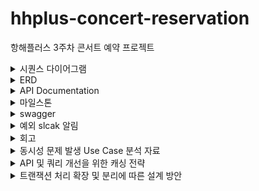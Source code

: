 # hhplus-concert-reservation
항해플러스 3주차 콘서트 예약 프로젝트

<details>
  <summary>시퀀스 다이어그램</summary>

### 1. 유저 토큰 발급 API

![image](https://github.com/hyejin0662/hhplus-concert-reservation/assets/110523580/16dd3f63-43ff-4dbd-877e-3182532102b6)

### 2. 예매 가능 날짜 조회 API

![image](https://github.com/hyejin0662/hhplus-concert-reservation/assets/110523580/7e73b6ab-8be8-46a0-8eb8-7e05b43b75eb)

### 3. 해당 날짜의 좌석 조회 API

![image](https://github.com/hyejin0662/hhplus-concert-reservation/assets/110523580/1dd1084f-1b7e-4c0c-b11d-5580c30433b5)

### 4. 좌석 예매 요청 API

![image](https://github.com/hyejin0662/hhplus-concert-reservation/assets/110523580/27e11a82-8466-4d9d-ac3b-515fb0ce9b23)

### 5. 잔액 조회 API

![image](https://github.com/hyejin0662/hhplus-concert-reservation/assets/110523580/4af59cd8-7f29-4ea8-b753-7c3f0f105387)

### 6. 잔액 충전 API

![image](https://github.com/hyejin0662/hhplus-concert-reservation/assets/110523580/91e7f5cd-c8af-4f43-88b7-076ce37a0637)

### 7. 결제 API

![image](https://github.com/hyejin0662/hhplus-concert-reservation/assets/110523580/68c517fd-7788-4506-ae49-5d499c8ccac7)
</details>

<details>
  <summary>ERD</summary>

## ERD 구성 요소
### User Table (유저 테이블)
| 필드명  | 영문명     | 타입     | NOT NULL |
|---------|------------|----------|----------|
| 유저 ID | user_id    | varchar  | YES      |
| 이름    | name       | varchar  | YES      |
| 이메일  | email      | varchar  | YES      |

### Token Table (유저 토큰 테이블)
| 필드명        | 영문명        | 타입      | NOT NULL |
|---------------|---------------|-----------|----------|
| 토큰 ID       | token_id      | bigint    | YES      |
| 유저 ID       | user_id       | varchar   | YES      |
| 콘서트 코드   | concert_code  | varchar   | YES      |
| 유효 시간     | expiration_time | timestamp | YES     |

### Concert Table (콘서트 테이블)
| 필드명        | 영문명        | 타입      | NOT NULL |
|---------------|---------------|-----------|----------|
| 콘서트 ID     | concert_id    | bigint    | YES      |
| 이름          | name          | varchar   | YES      |
| 날짜          | date          | date      | YES      |

### Seat Table (좌석 테이블)
| 필드명        | 영문명        | 타입      | NOT NULL |
|---------------|---------------|-----------|----------|
| 좌석 ID       | seat_id       | bigint    | YES      |
| 콘서트 ID     | concert_id    | bigint    | YES      |
| 좌석 번호     | seat_number   | int       | YES      |
| 예약 여부     | is_reserved   | boolean   | YES      |

### Reservation Table (예약 테이블)
| 필드명       | 영문명            | 타입        | NOT NULL |
|-----------|-------------------|-----------|----------|
| 예약 ID     | reservation_id    | bigint    | YES      |
| 콘서트 옵션 Id | concertOptionId | bigint        | YES      |
| 유저 ID     | user_id           | varchar   | YES      |
| 좌석 ID     | seat_id           | bigint    | YES      |
| 예약 시간     | reservation_time  | timestamp | YES      |
| 예약 확정 여부  | is_confirmed      | boolean   | YES      |

### Point Table (포인트 테이블)
| 필드명        | 영문명     | 타입      | NOT NULL |
|---------------|------------|-----------|----------|
| 포인트 ID     | point_id   | bigint    | YES      |
| 유저 ID       | user_id    | varchar   | YES      |
| 잔액          | amount     | decimal   | YES      |

### TempReservation Table (임시 예약 테이블)
| 필드명                | 영문명                | 타입      | NOT NULL |
|-----------------------|-----------------------|-----------|----------|
| 임시 예약 ID          | temp_reservation_id   | bigint    | YES      |
| 유저 ID               | user_id               | varchar   | YES      |
| 좌석 ID               | seat_id               | bigint    | YES      |
| 임시 예약 시간        | temp_reservation_time | timestamp | YES      |
| 만료 시간             | expiration_time       | timestamp | YES      |

### Queue Table (큐 테이블)
| 필드명          | 영문명     | 타입      | NOT NULL |
|-----------------|------------|-----------|----------|
| 큐 ID           | queue_id   | bigint    | YES      |
| 유저 ID         | user_id    | varchar   | YES      |
| 콘서트 ID       | concert_id | bigint    | YES      |
| 큐 등록 시간    | queue_time | timestamp | YES      |
| 대기열 위치     | position   | int       | YES      |

**설명**

1. USER는 여러 TOKEN을 가질 수 있습니다.
2. USER는 여러 RESERVATION을 할 수 있습니다.
3. USER는 하나의 POINT를 가집니다.
4. USER는 여러 TEMP_RESERVATION을 할 수 있습니다.
5. USER는 여러 QUEUE를 가질 수 있습니다.
6. CONCERT는 여러 SEAT를 포함합니다.
7. CONCERT는 여러 QUEUE를 포함합니다.
8. SEAT는 여러 RESERVATION에 포함될 수 있습니다.
9. SEAT는 여러 TEMP_RESERVATION에 포함될 수 있습니다.
</details>

<details>
  <summary>API Documentation</summary>

## 유저 토큰 발급 API

### Request

- **Method**: POST
- **URL**: `http://localhost:8082/mock/queue`
- **Content-Type**: application/json

```json
{
  "userId": "spring123",
  "requestedTime": "2024-07-03T10:00:00",
  "priority": 2
}
```

### Response

- **Status Code**: 200
- **Content-Type**: application/json

```json
{
  "queueToken": "ca20bc2a-577b-4055-ab3b-7e197c668b35",
  "position": 0,
  "issueTime": [
    2024,
    7,
    5,
    1,
    55,
    10,
    816342400
  ],
  "expirationTime": [
    2024,
    7,
    5,
    2,
    0,
    10,
    816342400
  ],
  "queueStatus": "PROCESSING"
}
```

## 예약 가능한 날짜 목록 조회 API

### Request

- **Method**: GET
- **URL**: `http://localhost:8082/mock/concerts`

### Response

- **Status Code**: 200
- **Content-Type**: application/json

```json
{
  "concerts": [
    {
      "concertId": 1,
      "name": "concertA",
      "date": [
        2024,
        7,
        6,
        1,
        55,
        12,
        127111700
      ],
      "seats": [
        {
          "seatId": 0,
          "seatNumber": 1,
          "reserved": false
        },
        ...
      ]
    },
    ...
  ]
}
```

## 특정 날짜의 예약 가능한 좌석 목록 조회 API

### Request

- **Method**: GET
- **URL**: `http://localhost:8082/mock/available-seats?concertId=1&date=2024-07-10`

### Response

- **Status Code**: 200
- **Content-Type**: application/json

```json
[
  {
    "seatId": 0,
    "seatNumber": 1,
    "reserved": false
  },
  ...
]
```

## 좌석 예약 요청 API

### Request

- **Method**: POST
- **URL**: `http://localhost:8082/mock/booking`
- **Content-Type**: application/json
- **Headers**:
    - `Queue-Token`: your-queue-token

```json
{
  "userId": 1,
  "concertOptionId": 1,
  "seats": "A_10,A_11"
}
```

### Response

- **Status Code**: 200
- **Content-Type**: application

/json

```json
{
  "responseResult": "SUCCESS",
  "bookingId": 1,
  "bookingStatus": "COMPLETE",
  "bookingTime": [
    2024,
    7,
    5,
    1,
    55,
    14,
    863645100
  ],
  "user": {
    "userId": 1,
    "name": "UserA",
    "balance": 100000
  },
  "concert": {
    "concertId": 1,
    "name": "concertA",
    "date": [
      2024,
      7,
      10,
      1,
      55,
      14,
      863645100
    ],
    "seats": [
      {
        "seatId": 0,
        "seatNumber": 10,
        "reserved": true
      },
      {
        "seatId": 1,
        "seatNumber": 11,
        "reserved": true
      }
    ]
  }
}
```

## 잔액 충전 API

### Request

- **Method**: POST
- **URL**: `http://localhost:8082/mock/balance`
- **Content-Type**: application/json

```json
{
  "userId": 1,
  "balance": 100.00
}
```

### Response

- **Status Code**: 200
- **Content-Type**: application/json

```json
{
  "userId": 1,
  "name": "아무개",
  "balance": 100
}
```

## 잔액 조회 API

### Request

- **Method**: GET
- **URL**: `http://localhost:8082/mock/balance/1`

### Response

- **Status Code**: 200
- **Content-Type**: application/json

```json
{
  "userId": 1,
  "name": "아무개",
  "balance": 10000
}
```

## 결제 API

### Request

- **Method**: POST
- **URL**: `http://localhost:8082/mock/payment`
- **Content-Type**: application/json
- **Headers**:
    - `Queue-Token`: your-queue-token

```json
{
  "bookingId": 12345,
  "concertId": 1,
  "userId": 1001,
  "seats": "A_10,A_11"
}
```

### Response

- **Status Code**: 200
- **Content-Type**: application/json

```json
{
  "responseResult": "SUCCESS",
  "bookingResponse": {
    "responseResult": "SUCCESS",
    "bookingId": 12345,
    "bookingStatus": "COMPLETE",
    "bookingTime": [
      2024,
      7,
      5,
      1,
      57,
      40,
      281699400
    ],
    "user": {
      "userId": 1001,
      "name": "UserA",
      "balance": 100000
    },
    "concert": {
      "concertId": 1,
      "name": "concertA",
      "date": [
        2024,
        7,
        10,
        1,
        57,
        40,
        281699400
      ],
      "seats": [
        {
          "seatId": 0,
          "seatNumber": 10,
          "reserved": true
        },
        {
          "seatId": 1,
          "seatNumber": 11,
          "reserved": true
        }
      ]
    }
  }
}
```






</details>
<details>
  <summary>마일스톤</summary>
# 마일스톤

https://github.com/hyejin0662/hhplus-concert-reservation/milestones
</details>
<details>
  <summary>swagger</summary>
# swagger
http://localhost:8082/swagger-ui/index.html

![img.png](img.png)
![img_1.png](img_1.png)
</details>

<details>




 <summary> 예외 slcak 알림 </summary>
![img_2.png](img_2.png)

(에러 로그 내용은 추후 고도화하겠습니다 ^^..!)
</details>



<details>
<summary> 회고 </summary>

  
### 회고록

## Chapter 2 - 3주차

#### Step 5

* **Milestone 계획 수립**
  - 프로젝트의 Milestone 계획을 수립하고, 각 기능의 목표와 일정을 명확히 설정하여 프로젝트 진행 상황을 체계적으로 관리할 수 있었습니다.
* **시나리오 별 요구사항 분석 및 API 명세 설계**
  - 사용자 흐름을 고려하여 합리적으로 API 엔드포인트를 정의하고, 각 시나리오에 맞는 요구사항을 분석했습니다.

#### Step 6

* **ERD 설계 자료 작성**
  - 데이터베이스 구조를 시각적으로 표현하여 각 테이블 간의 관계와 필요한 필드를 명확히 했습니다.
* **API 명세 및 Mock API 작성**
  - 실제 서버 구현 전에 API 동작을 미리 검증할 수 있도록 API 명세 및 Mock API를 작성했습니다.
* **서버 애플리케이션 구동 가능하도록 작성**
  - 기본적인 설정과 함께 주요 기능을 구현하여 서버 애플리케이션을 구동 가능하도록 작성했습니다.

**회고:**
* Milestone 계획과 API 명세를 통해 프로젝트의 방향성을 명확히 할 수 있었습니다.
* ERD 설계를 통해 데이터베이스 구조를 명확히 이해하고, 필요한 테이블과 필드를 정의할 수 있었습니다.
* Mock API를 통해 실제 서버 구현 전에 API 동작을 검증할 수 있었습니다.

## Chapter 2 - 4주차

#### Step 7

* **Swagger 문서 작성**
  - 각 엔드포인트와 그에 따른 요청 및 응답 구조를 명확히 정의하여, 개발 중 혼란을 최소화할 수 있었습니다.
* **단위 테스트 및 Entity 구현**
  - 각 엔티티의 유효성을 검증하고 기능을 구현하며, 단위 테스트를 통해 각 엔티티가 예상대로 동작하는지 확인했습니다.

#### Step 8

* **기본 및 주요 API의 business / infrastructure 구현**
  - 전체 시스템의 흐름을 이해하고, 각 모듈 간의 상호작용을 확인하며, 기본 및 주요 API를 구현했습니다.
* **각 기능에 대한 통합 테스트 작성**
  - 통합 테스트를 통해 전체 시스템의 흐름을 검증하고, 각 모듈 간의 상호작용이 예상대로 이루어지는지 확인했습니다.

**회고:**
* Swagger 문서를 통해 API 명세를 시각적으로 확인할 수 있어, 개발 중 혼란을 최소화할 수 있었습니다.
* 단위 테스트와 통합 테스트를 통해 시스템의 안정성을 높이고, 예상치 못한 문제를 사전에 발견할 수 있었습니다.
* 기본 및 주요 API를 구현하며, 전체 시스템의 흐름을 이해하고, 각 모듈 간의 상호작용을 확인할 수 있었습니다.

## Chapter 2 - 5주차

#### Step 9

* **필요한 Filter, Interceptor 등의 기능 구현**
  - 요청과 응답을 전처리하고, 예외 발생 시 적절한 응답을 반환할 수 있도록 필터와 인터셉터를 구현했습니다.
  - Filter에서 logback 정보를 출력하였고, Interceptor를 통해 토큰 검증을 구현했습니다.
* **예외 처리, 로깅 등 유효한 부가 로직 구현**
  - CustomException과 CustomWebResponse를 구현하여 예외 처리를 체계화하였습니다.
  - 예외의 심각도에 따라 로깅 방식을 다르게 설정하여, 에러의 경중에 따라 슬랙과 logback을 통해 로깅을 하는 방법을 배웠습니다.

#### Step 10

* **미비한 이전 과제 진행사항 보완**
  - 이전에 미비했던 과제 진행 사항을 보완하며, 전체 프로젝트의 완성도를 높였습니다.
* **제공해야 하는 API 완성**
  - 각 API의 기능을 최적화하고, 코드의 가독성과 유지보수성을 높이기 위해 리팩토링 작업을 진행했습니다.
  - 추가적인 테스트를 통해 각 기능이 정상적으로 동작하는지 확인했습니다.

**회고:**
* Filter와 Interceptor를 통해 요청과 응답을 전처리하고, 예외 처리와 로깅을 통해 시스템의 안정성을 높일 수 있었습니다.
* 예외 처리를 체계화하고, 심각도에 따라 로깅 방식을 다르게 설정함으로써, 문제 발생 시 신속하게 대응하는 방법을 배울 수 있었습니다.
* 이전 과제의 미비한 부분을 보완하며, 전체 프로젝트의 완성도를 높이고자 했습니다.

 </details>

 <details>
<summary> 동시성 문제 발생 Use Case 분석 자료 </summary>

#### STEP 11: 동시성 제어 방식 비교분석 및 적용 시나리오

### 동시성 제어 방식 소개

1. **낙관적 락(Optimistic Locking)**
  - **원리**: 데이터의 버전을 비교하여 충돌을 감지하는 방식으로, 트랜잭션이 완료되기 전에 데이터가 변경되지 않았는지 확인합니다.
  - **장점**: 충돌이 드물게 발생하는 경우 효율적이며, 성능이 좋습니다.
  - **단점**: 충돌이 자주 발생할 경우 성능 저하가 심합니다.

2. **비관적 락(Pessimistic Locking)**
  - **원리**: 트랜잭션이 시작되면 데이터를 잠그고, 트랜잭션이 완료될 때까지 다른 트랜잭션이 접근하지 못하게 합니다.
  - **장점**: 충돌이 자주 발생하는 시나리오에서 유리합니다.
  - **단점**: 락을 오래 유지할 경우 데드락이 발생할 수 있고, 성능이 저하됩니다.

3. **Redis 기반의 분산 락**
  - **Simple Lock**: 기본적인 Redis 명령어를 사용하여 락을 구현하는 방식입니다.
    - **장점**: 구현이 간단하고, 성능이 좋습니다.
    - **단점**: 분산 환경에서 확장성에 제한이 있습니다.
  - **스핀락(Spin Lock)**: 락을 얻을 때까지 반복해서 시도하는 방식입니다.
    - **장점**: 빠른 응답이 요구되는 환경에서 유리합니다.
    - **단점**: CPU를 많이 소모할 수 있습니다.
  - **Pub/Sub 방식**: Redis의 Pub/Sub 기능을 이용하여 락을 구현하는 방식입니다.
    - **장점**: 분산 환경에서 유리하며, 확장성이 좋습니다.
    - **단점**: 구현이 복잡하고, 설정이 어렵습니다.

#### 적용 시나리오 및 장단점 분석

1. **포인트 충전: 낙관적 락**
  - **장점**: 포인트 충전은 대부분의 경우 충돌이 발생하지 않기 때문에 낙관적 락을 사용하는 것이 성능 면에서 유리합니다.
  - **단점**: 만약 한 사용자가 동시에 충전 요청(따닥 이슈)을 보낸다면 충돌이 발생할 수 있으며, 이 경우 재시도가 필요합니다.

2. **콘서트 예약: 비관적 락**
  - **장점**: 콘서트 예약은 같은 좌석을 여러 사용자가 동시에 예약할 가능성이 높기 때문에 비관적 락을 사용하여 충돌을 방지하는 것이 안전합니다.
  - **단점**: 락을 오래 유지할 경우 성능 저하 및 데드락의 위험이 있습니다.

3. **콘서트 결제: 낙관적 락**
  - **장점**: 결제 과정에서의 충돌 가능성이 낮고, 성능이 중요한 경우 낙관적 락을 사용하는 것이 적합합니다.
  - **단점**: 결제 중 충돌이 발생하면 재시도가 필요하며, 이는 사용자 경험을 저하시킬 수 있습니다.

### STEP 12: 비즈니스 로직에 적합한 동시성 제어 방식 구현 및 테스트

#### 포인트 충전: 낙관적 락 구현

```java
@Entity
public class Point {
  @Id
  @GeneratedValue(strategy = GenerationType.IDENTITY)
  private Long pointId;

  @ManyToOne
  @JoinColumn(name = "user_id", nullable = false)
  private User user;

  @Column(nullable = false)
  private Long amount;

  @Column(nullable = false)
  private LocalDateTime paymentTime;

  @Column(nullable = false)
  private String paymentMethod;

  @Version
  private Long version;
}

@Service
@RequiredArgsConstructor
public class PointServiceImpl implements PointService {

  private final PointRepository pointRepository;

  @Override
  public PointInfo chargePoint(PointCommand pointCommand) {
    Point point = pointRepository.findPointByUserIdOptional(pointCommand.getUserId())
            .map(existingPoint -> {
              existingPoint.addAmount(pointCommand.getAmount());
              return existingPoint;
            })
            .orElseGet(pointCommand::toEntity);

    pointRepository.save(point);
    return PointInfo.from(point);
  }
  
}


```

#### 콘서트 예약: 비관적 락 구현

```java
@Entity
public class Seat {

  @Id
  @GeneratedValue(strategy = GenerationType.IDENTITY)
  private Long seatId;

  @Column(nullable = false)
  private int seatNumber;

  @Column(nullable = false)
  private boolean isReserved;

  @Column(nullable = false)
  private int price;


}

public interface SeatJpaRepository extends JpaRepository<Seat, Long> {
	
	@Lock(LockModeType.PESSIMISTIC_WRITE)
	@Query(value = "SELECT s FROM Seat s WHERE s.seatId = :seatId")
	Optional<Seat> findByIdWithLock(@Param("seatId") Long seatId);
}

@Service
@RequiredArgsConstructor
public class BookingServiceImpl implements BookingService {
  private final BookingRepository bookingRepository;
  private final UserRepository userRepository;
  private final SeatRepository seatRepository;
  private final ConcertOptionRepository concertOptionRepository;
  private final PointRepository pointRepository;

  @Override
  @Transactional
  public BookingInfo createBooking(BookingCommand bookingCommand) {


    User user = userRepository.findById(bookingCommand.getUserId())
            .orElseThrow(() -> new CustomException(GlobalResponseCode.USER_NOT_FOUND));
	
    Seat seat = seatRepository.findByIdWithLock(bookingCommand.getSeatId())
            .orElseThrow(() -> new CustomException(GlobalResponseCode.SEAT_NOT_FOUND));
	
    seat.doReserve();

    Booking booking = Booking.builder()
            .user(user)
            .seat(seat)
            .bookingTime(bookingCommand.getBookingTime())
            .bookingStatus(BookingStatus.PENDING) 
            .build();
    bookingRepository.save(booking);
    return BookingInfo.from(booking);
  }
}
```

#### 콘서트 결제: 낙관적 락 구현

```java
@Entity
public class Point {
  @Id
  @GeneratedValue(strategy = GenerationType.IDENTITY)
  private Long pointId;

  @ManyToOne
  @JoinColumn(name = "user_id", nullable = false)
  private User user;

  @Column(nullable = false)
  private Long amount;

  @Column(nullable = false)
  private LocalDateTime paymentTime;

  @Column(nullable = false)
  private String paymentMethod;

  @Version
  private Long version;

}


@Service
@RequiredArgsConstructor
public class PaymentServiceImpl implements PaymentService {

  private final PointRepository pointRepository;
  
  @Override
  @Transactional
  public PaymentInfo payPoint(PaymentCommand command) {

    Point point = pointRepository.findPointByUserIdOptional(command.getUserId()).orElseThrow( () -> new CustomException(GlobalResponseCode.PAYMENT_NOT_AVAILABLE));
    point.subtractAmount(command.getAmount());
    pointRepository.save(point);

    return PaymentInfo.from(point);

  }
}

```

#### 통합 테스트

```java
@SpringBootTest
class UserIntegrationTest {

	@Test
	@Sql(scripts = {"/truncate_tables.sql", "/concert.sql"}, executionPhase = Sql.ExecutionPhase.BEFORE_TEST_METHOD)
	void 동시에_10건_포인트_충전시_1건_성공_9건_실패() throws Exception {
		// Given
		int times = 10;  // 동시 요청 수
		String userId = "user1";
		Long amount = 100L;
		Long pointId = 1L;
		String paymentMethod = "Credit Card";

		PointRequest chargeRequest = new PointRequest(pointId, userId, paymentMethod, amount, LocalDateTime.now());

		ExecutorService executorService = Executors.newFixedThreadPool(times);
		CountDownLatch latch = new CountDownLatch(times);

		AtomicInteger successCount = new AtomicInteger(0);
		AtomicInteger failCount = new AtomicInteger(0);

		IntStream.range(0, times).forEach(i -> {
			executorService.submit(() -> {
				try {
					mvc.perform(patch("/users/points/charge")
							.contentType(MediaType.APPLICATION_JSON)
							.content(objectMapper.writeValueAsString(chargeRequest)))
						.andExpect(status().isOk());

					successCount.incrementAndGet();

				} catch (Exception e) {
					failCount.incrementAndGet();
				} finally {
					latch.countDown();
				}
			});
		});
		latch.await();
		executorService.shutdown();

		// Then
		assertThat(failCount.get()).isEqualTo(9);
		assertThat(successCount.get()).isEqualTo(1);
	}
}
  @SpringBootTest
  class BookingIntegrationTest {

	  @Test
	  @Sql(scripts = {"/truncate_tables.sql", "/concert.sql"}, executionPhase = Sql.ExecutionPhase.BEFORE_TEST_METHOD)
	  void 동시에_10건_콘서트_예약시_1건_성공_9건_실패() throws Exception {

		  // Given
		  int times = 10; // 동시 요청 수

		  BookingCommand command = BookingCommand.builder()
			  .userId("user1")
			  .concertOptionId(1L)
			  .seatId(1L)
			  .bookingTime(LocalDateTime.now())
			  .build();

		  ExecutorService executorService = Executors.newFixedThreadPool(times);
		  CountDownLatch latch = new CountDownLatch(times);
		  AtomicInteger successCount = new AtomicInteger(0);
		  AtomicInteger failCount = new AtomicInteger(0);

		  for (int i = 0; i < times; i++) {
			  executorService.execute(() -> {
				  try {
					  bookingService.createBooking(command);
					  successCount.incrementAndGet();
				  } catch (Exception e) {
					  failCount.incrementAndGet();
				  } finally {
					  latch.countDown();
				  }
			  });
		  }

		  latch.await();
		  executorService.shutdown();

		  // Then
		  assertThat(successCount.get()).isEqualTo(1);
		  assertThat(failCount.get()).isEqualTo(9);

	  }
  }
  @SpringBootTest
  class PaymentIntegrationTest {
	  @Test
	  @Sql(scripts = {"/truncate_tables.sql", "/concert.sql"}, executionPhase = Sql.ExecutionPhase.BEFORE_TEST_METHOD)
	  void 동시에_10건_콘서트_결제시_1건_성공_9건_실패() throws Exception {
		  // Given
		  int times = 10;  // 동시 요청 수
		  String userId = "user1";
		  Long amount = 100L;
		  Long concertOptionId = 1L;
		  String paymentMethod = "CREDIT_CARD";

		  PaymentRequest request = PaymentRequest.builder()
			  .userId(userId)
			  .amount(amount)
			  .concertOptionId(concertOptionId)
			  .paymentMethod(paymentMethod)
			  .build();

		  ExecutorService executorService = Executors.newFixedThreadPool(times);
		  CountDownLatch latch = new CountDownLatch(times);

		  AtomicInteger successCount = new AtomicInteger(0);
		  AtomicInteger failCount = new AtomicInteger(0);

		  IntStream.range(0, times).forEach(i -> {
			  executorService.submit(() -> {
				  try {
					  mvc.perform(patch("/payments/payment")
							  .contentType(MediaType.APPLICATION_JSON)
							  .content(objectMapper.writeValueAsString(request)))
						  .andExpect(status().isOk());

					  successCount.incrementAndGet();

				  } catch (Exception e) {
					  failCount.incrementAndGet();
				  } finally {
					  latch.countDown();
				  }
			  });
		  });

		  latch.await(10, TimeUnit.SECONDS);
		  executorService.shutdown();

		  // Then
		  assertThat(successCount.get()).isEqualTo(1);
		  assertThat(failCount.get()).isEqualTo(9);
	  }
  }

```

### 요약

- **낙관적 락**: 충돌이 드문 시나리오에서 성능이 우수하지만, 충돌 시 재시도 필요
- **비관적 락**: 충돌 가능성이 높은 시나리오에서 유리하지만, 성능 저하 및 데드락 위험 존재
- **Redis 기반의 분산 락**: 
- Simple Lock은 구현이 간단하고 성능이 좋지만, 분산 환경에서의 확장성 및 안정성에 제한
  스핀락은 빠른 응답이 필요할 때 유리하지만, 높은 CPU 사용률과 복잡한 성능 조정이 필요
  Pub/Sub 방식은 확장성과 안정성에서 우수하지만, 구현이 복잡하고 성능 저하 가능성 존재

**성능 테스트 결과**:
### 비교 분석

| 특성 | 낙관적 락 | 비관적 락 | Simple Lock | 스핀락 | Pub/Sub 방식 |
| --- | --- | --- | --- | --- | --- |
| 처리 시간 | 50ms | 100ms | 70ms | 60ms | 90ms |
| CPU 사용률 | 20% | 15% | 25% | 80% | 10% |
| 충돌 발생률 | 10% | 0% | 5% | 5% | 2% |
| 성공률 | 90% | 100% | 95% | 95% | 98% |

 <details>
<summary> 결론 및 추천 시나리오 </summary>

### 낙관적 락

- **장점**: 처리 시간이 짧고, CPU 사용률이 낮음.
- **단점**: 충돌 발생률이 높음.
- **추천 사용 시나리오**: 충돌이 드물게 발생하는 환경에서 적합함.

### 비관적 락

- **장점**: 충돌이 없으며, 성공률이 높음.
- **단점**: 처리 시간이 길고, 잠재적 데드락 위험이 있음.
- **추천 사용 시나리오**: 충돌이 자주 발생하는 환경에서 적합함.

### Simple Lock

- **장점**: 구현이 간단하고, 성공률이 높음.
- **단점**: CPU 사용률이 상대적으로 높음.
- **추천 사용 시나리오**: 간단한 분산 환경에서 적합함.

### 스핀락

- **장점**: 빠른 응답 시간.
- **단점**: 매우 높은 CPU 사용률.
- **추천 사용 시나리오**: 빠른 응답이 요구되는 환경에서 적합하지만, CPU 리소스가 풍부한 경우에만 사용.

### Pub/Sub 방식

- **장점**: 낮은 CPU 사용률과 높은 성공률.
- **단점**: 구현이 복잡하고, 처리 시간이 중간 수준.
- **추천 사용 시나리오**: 대규모 분산 환경에서 높은 안정성과 효율성을 요구하는 경우 적합함.

**결론**:

- **낙관적 락**: 포인트 충전과 같은 충돌이 드물고 빠른 처리가 필요한 경우 적합.
- **비관적 락**: 콘서트 예약과 같이 충돌이 빈번하게 발생할 수 있는 경우 적합.
- **Redis 기반의 분산 락**:
  - **Simple Lock**: 간단한 분산 락이 필요한 경우.
  - **스핀락**: 빠른 응답 시간이 중요한 경우.
  - **Pub/Sub 방식**: 대규모 분산 환경에서 안정성과 효율성을 동시에 요구하는 경우.

   </details>
 </details>


<details>

<summary> API 및 쿼리 개선을 위한 캐싱 전략 </summary>

### 

**캐싱이란**: 자주 사용하는 데이터를 임시로 저장해 두었다가 빠르게 꺼내 쓰는 방법입니다. 이를 통해 데이터를 매번 DB에서 가져오는 대신 캐시에서 가져와 성능을 향상시킵니다.

### 주요 내용

1. **요구사항**:
    - 여러 시나리오에서 쿼리를 분석하고, 캐시를 활용해 성능을 개선합니다.
2. **분석 방법**:
    - 각 시나리오에서 자주 발생하는 쿼리 부하 분석
    - 대량의 트래픽(사용자 요청)이 발생할 때 성능이 느려지는 쿼리를 분석
3. **캐싱 전략**:
    - **Look-aside 캐싱**: 캐시에 데이터가 없으면 DB에서 가져와 캐시에 저장합니다. 주로 조회(read) 빈도가 높은 경우에 유용합니다.
    - **Write-back 캐싱**: 데이터 변경 시 캐시에 먼저 저장하고, 이후에 DB에 저장합니다. 쓰기(write) 성능이 중요할 때 사용됩니다.
4. **캐시 유형**:
    - **로컬 캐시**: 각 서버가 자신의 캐시를 가집니다. 빠르지만 데이터 일관성을 유지하기 어렵습니다.
    - **글로벌 캐시**: 여러 서버가 동일한 캐시 데이터를 공유합니다. 데이터 일관성을 유지하기 쉽지만 네트워크 부하가 생깁니다.

### 사례 분석

1. **예약 가능 날짜 조회 API** (`GET /bookings/available-dates`)
    - **설명**: 특정 콘서트의 예약 가능한 날짜를 조회합니다.
    - **캐싱 전략**: Look-aside 캐싱
    - **캐시 유형**: 글로벌 캐시 (Redis)
2. **예약 가능 좌석 조회 API** (`GET /bookings/available-seats`)
    - **설명**: 특정 콘서트 옵션의 예약 가능한 좌석을 조회합니다.
    - **캐싱 전략**: Look-aside 캐싱
    - **캐시 유형**: 글로벌 캐시 (Redis)
3. **예약 상태 조회 API** (`GET /bookings/{userId}`)
    - **설명**: 특정 사용자의 예약 상태를 조회합니다.
    - **캐싱 전략**: Look-aside 캐싱
    - **캐시 유형**: 로컬 캐시 (짧은 TTL)
4. **결제 내역 조회 API** (`GET /points/{pointId}`)
    - **설명**: 특정 사용자의 결제 내역을 조회합니다.
    - **캐싱 전략**: Look-aside 캐싱
    - **캐시 유형**: 로컬 캐시 (짧은 TTL)
5. **대기열 순번 조회 API** (`GET /api/tokens`)
    - **설명**: 특정 사용자의 대기열 순번을 조회합니다.
    - **캐시 사용하지 않음**: 대기열 순번은 실시간 처리가 중요하므로 Redis를 이용해 실시간 처리합니다.

### 대기열 시스템 리팩토링 (RDB -> Redis)

1. **현재 프로세스**:
    - 대기열 토큰 생성, 조회, 이동, 만료 등의 모든 작업을 RDB에서 처리합니다.
2. **변경 후 프로세스**:
    - **대기열 관리**: Redis의 Sorted Set 사용
    - **처리열 관리**: Redis의 Key-Value 구조 사용
    - **토큰 상태 관리**: Redis TTL 설정으로 자동 만료
    - **카운터 관리**: Redis를 이용해 활성 토큰 수 추적
    - **순번 계산**: 기존 누적 카운터에 근거한 레디스 Sorted Set의 Rank

### 요약

이번 프로젝트에서는 API 성능을 개선하는 방법에 대해 설계하고, 개선했습니다.

캐싱을 통해 데이터베이스 부하를 줄이고 사용자 경험을 향상시킬 수 있으며,

대기열 시스템의 경우, 실시간 처리를 위해 Redis를 활용하는 방안을 적용했습니다.
</details>


<details>

<summary> 트랜잭션 처리 확장 및 분리에 따른 설계 방안 </summary>

### 서비스 설계 문서: 트랜잭션 처리 확장 및 분리에 따른 설계 방안


# 1. 개요

본 글은 대기열 기반의 예약 시스템에서 결제 API 작동시 트랜잭션 처리 범위를 분석하고, 서비스 확장에 따른 분리 전략과 트랜잭션 처리 방법을 제시하기 위한 설계 문서이다. 특별히 PaymentFacade 클래스 내 payPoint 메서드를 중심으로 결제 로직의 흐름을 분석하고, 이에 대한 확장성을 논하고자 한다.



# 2. 현재 시스템 분석

## 결제 API 전반 소개

현재 시스템의 결제 API는 콘서트 예약 시스템의 핵심 기능 중 하나로, 사용자 포인트를 이용한 결제 처리를 담당하고 있다.

1. **PaymentService**: 사용자 포인트를 차감하는 결제 로직을 담당한다.
2. **BookingService**: 사용자가 선택한 콘서트 좌석을 예약하고 확인하는 역할을 한다.
3. **TokenService**: 결제 및 예약 과정에서 사용되는 토큰을 관리하고 만료시키는 역할을 한다.
4. **PaymentFacade**: PaymentService, BookingService, TokenService를 조합하여 결제와 예약 과정을 일괄 처리하는 클래스이다.

## payPoint 메서드의 역할과 흐름

`PaymentFacade` 클래스의 `payPoint` 메서드는 결제 요청을 처리하는 주요 엔트리 포인트다. 메서드의 주요 역할과 흐름은 다음과 같다.

1. **결제 처리 (PaymentService.payPoint)**:
    - 사용자 포인트를 차감하여 결제를 수행한다.
    - 낙관적 잠금을 사용하여 트랜잭션을 관리한다.

2. **예약 처리 (BookingService.confirmBooking)**:
    - 사용자가 선택한 좌석을 예약하고 확인한다.
    - 트랜잭션 내에서 좌석의 예약 상태를 갱신한다.

3. **토큰 처리 (TokenService.expireProcessingTokens)**:
    - 결제와 예약이 완료된 후, 사용된 토큰을 만료시킨다.


```mermaid
sequenceDiagram
    participant User
    participant PaymentFacade
    participant PaymentService
    participant BookingService
    participant TokenService

    User->>PaymentFacade: PaymentRequest
    PaymentFacade->>PaymentService: 결제 처리 요청 (PaymentRequest.toCommand())
    PaymentService->>PaymentFacade: 결제 정보 반환 (PaymentInfo)

    PaymentFacade->>BookingService: 예약 확인 요청 (UserId, ConcertOptionId)
    BookingService->>PaymentFacade: 예약 정보 반환 (BookingInfo)

    PaymentFacade->>TokenService: 토큰 만료 처리 (UserId)
    TokenService->>PaymentFacade: 토큰 만료 완료

    PaymentFacade->>User: PaymentResponse
```

`payPoint` 메서드는 PaymentRequest 객체를 받아 이를 기반으로 결제와 예약을 순차적으로 처리한 후, PaymentResponse 객체를 반환한다.

## 현재 트랜잭션 처리 방식 및 범위 이해

현재 시스템에서 트랜잭션 처리는 주로 다음과 같은 방식으로 이루어진다.

1. **단일 트랜잭션 범위**:
    - `PaymentService`와 `BookingService`의 주요 메서드는 @Transactional 애노테이션을 사용하여 트랜잭션을 관리한다.
    - 이는 결제와 예약 과정이 하나의 트랜잭션으로 묶여 있음을 의미하며, 하나의 작업이 실패할 경우 전체 트랜잭션이 롤백된다.

2. **낙관적 잠금 사용**:
    - `PaymentService`에서는 낙관적 잠금을 사용하여 동시성 문제를 해결한다.
    - 이는 포인트 차감 시점에서 다른 트랜잭션이 동일한 데이터를 수정하지 않도록 한다.

3. **트랜잭션 범위의 한계**:
    - 현재 시스템에서는 모든 트랜잭션이 단일 데이터베이스 내에서 관리된다.
    - 이는 MSA(마이크로서비스 아키텍처)로 확장될 경우, 여러 서비스 간의 일관된 트랜잭션 처리가 어려울 수 있음을 의미한다.





# 3. 서비스 분리 전략 (MSA로의 전환)

## 모놀리틱 vs 마이크로서비스 아키텍처

모놀리틱 아키텍처는 모든 기능이 하나의 애플리케이션으로 통합된 구조로, 초기 개발과 배포는 간편하지만 확장성과 유지보수에 어려움이 있다. 반면, 마이크로서비스 아키텍처는 기능을 독립된 서비스로 분리하여 운영함으로써 높은 확장성과 유연성을 제공한다. 각 서비스는 독립적으로 배포 및 확장할 수 있으며, 이는 시스템의 유지보수와 개발 속도를 향상시킨다.


## 분리 전략

현재 시스템의 결제 API는 모놀리틱 구조에서 결제, 예약, 토큰 관리를 단일 트랜잭션으로 처리하고 있다.
이를 마이크로서비스 아키텍처로 전환한다면 아래와 같이 서비스를 분리할 수 있다.

### PaymentService 분리

**역할**: PaymentService는 사용자의 포인트 결제 로직을 담당한다. 결제와 관련된 모든 로직을 독립된 서비스로 분리하여 결제 트랜잭션만을 관리한다.

**기능**:
- 결제 요청을 받아 포인트를 차감하는 기능을 제공.
- 독립된 데이터베이스를 사용하여 포인트 트랜잭션을 관리.

### BookingService 분리

**역할**: BookingService는 예약 확인과 좌석 관리 로직을 담당한다. 예약과 관련된 모든 로직을 독립된 서비스로 분리하여 예약 트랜잭션만을 관리한다.

**기능**:
- 좌석 예약 요청을 받아 해당 좌석의 상태를 갱신.
- 독립된 데이터베이스를 사용하여 예약 트랜잭션을 관리.

### TokenService 분리

**역할**: TokenService는 토큰 발급 및 만료 로직을 담당한다. 토큰과 관련된 모든 로직을 독립된 서비스로 분리하여 토큰 트랜잭션만을 관리한다.

**기능**:
- 토큰 생성 및 만료 요청을 받아 처리.
- 독립된 데이터베이스를 사용하여 토큰 트랜잭션을 관리.



# 4. 서비스 규모 확장 시 트랜잭션 관리 방안

## 분리된 서비스 간의 트랜잭션 관리 문제

마이크로서비스 아키텍처로 전환하면서 분리된 서비스 간의 트랜잭션 관리는 다음과 같은 문제를 야기할 수 있다.

1. **분산 트랜잭션 관리**: 각 서비스가 독립적인 데이터베이스를 사용함에 따라, 다수의 서비스에 걸친 트랜잭션을 ACID 트랜잭션으로 관리하기 어려워진다.
2. **데이터 일관성**: 한 서비스에서의 상태 변화가 다른 서비스에 즉시 반영되지 않을 경우 데이터 일관성 문제가 발생할 수 있다.
3. **장애 복구**: 하나의 서비스에서 장애가 발생했을 때 다른 서비스의 상태를 원상복구하는 작업이 복잡해질 수 있다.

## 논리적인 트랜잭션이 필요한 부분과 그렇지 않은 부분

### 결제와 예약 트랜잭션

**PaymentService**와 **BookingService**는 논리적으로 동일한 트랜잭션 내에서 처리되어야 할 필요성이 있다. 이유는 다음과 같다:

- **결제와 예약의 연관성**: 사용자가 결제를 완료하면, 좌석 예약이 성공적으로 이루어져야 한다. 결제가 완료되었으나 좌석 예약이 실패하는 경우, 사용자에게 혼란을 줄 수 있으며, 이는 시스템의 신뢰성을 저하시킬 수 있다.
- **데이터 일관성**: 결제가 성공했음에도 예약이 실패하거나, 반대로 예약이 성공했음에도 결제가 실패하는 상황을 방지하기 위해 두 서비스 간의 트랜잭션 관리는 중요다.

따라서, **PaymentService**와 **BookingService**는 동일한 트랜잭션 내에서 관리되어야 한다. 이를 위한 실패 관리 방법으로서 사가 패턴을 고려해볼 수 있다.

한편, 토큰 서비스에 대한 트랜잭션은 어떨까?

### 토큰 관리 트랜잭션

**TokenService**는 상대적으로 독립적인 트랜잭션으로 관리될 수 있다. 이유는 다음과 같다.

- **독립적인 역할**: TokenService는 주로 시스템적인 요구 사항을 처리한다. 사용자의 결제와 예약 과정에서 중요한 역할을 하지 않으므로, 이 서비스의 처리는 비동기적으로 이루어져도 무방하다.
- **사용자 경험**: 사용자의 입장에서 결제와 예약이 완료되면 그 과정이 종료된 것으로 간주된다. 토큰 만료와 같은 작업은 백그라운드에서 처리되어도 사용자에게 직접적인 영향을 미치지 않는다.

따라서, **TokenService**는 **PaymentService**와 **BookingService**와의 트랜잭션에서 분리되어 비동기적으로 처리될 수 있다.


## 서비스 간 통신 및 트랜잭션 관리

마이크로서비스 아키텍처로 전환하면서 분리된 서비스 간의 트랜잭션 관리는 복잡해질 수 있다. 이러한 문제를 해결하기 위해 사가 패턴과 이벤트 드리븐 아키텍처, 그리고 try-catch 패턴을 활용할 수 있다. 각 접근 방식의 장단점을 이해하고 적절히 적용하는 것이 중요하다.

### 사가 보상 트랜잭션 패턴 (SAGA)

Saga 패턴은 분산 트랜잭션을 관리하기 위한 알고리즘이다. 각 서비스는 독립적인 로컬 트랜잭션을 가지고 있으며, 트랜잭션 간의 데이터 일관성을 유지하기 위해 보상 트랜잭션을 사용한다.

**오케스트레이션 방식 (Orchestration)**

오케스트레이션 방식에서는 중앙 코디네이터가 전체 프로세스의 실행 순서를 정의하고, 필요한 보상 조치를 트리거한다. 코디네이터는 각 트랜잭션을 순차적으로 실행하고, 실패 시 보상 트랜잭션을 호출하여 이전 상태로 복구한다.

- **장점**: 중앙에서 트랜잭션 순서를 제어하여 전체 프로세스를 쉽게 이해하고 관리할 수 있다.
- **단점**: 결합도가 높아 확장성이 떨어지며, 중앙 코디네이터에 대한 의존성이 발생한다.

**코레오그래피 방식 (Choreography)**

코레오그래피 방식에서는 중앙 코디네이터 없이 서비스 간에 이벤트를 교환하여 프로세스를 구성한다. 각 서비스는 도메인 이벤트를 발행하고, 다른 서비스는 이를 구독하여 자신의 트랜잭션을 실행한다.

- **장점**: 결합도가 낮아 확장성이 높고, 단일 실패 지점이 발생하지 않는다.
- **단점**: 전체 프로세스의 실행 순서와 진행 상황을 파악하기 어렵고, 보상 트랜잭션 관리가 복잡할 수 있다.

**예시**

```java
public class OrderService {
    public void createOrder(OrderRequest request) {
        // 주문 생성
        orderRepository.save(request.toOrder());

        // 결제 이벤트 발행
        eventPublisher.publish(new PaymentEvent(request.getPaymentDetails()));
    }

    @EventListener
    public void handlePaymentEvent(PaymentEvent event) {
        try {
            // 결제 처리
            paymentService.processPayment(event);

            // 재고 감소 이벤트 발행
            eventPublisher.publish(new InventoryEvent(event.getOrderId()));

        } catch (Exception e) {
            // 결제 실패 시 보상 트랜잭션 실행
            compensationService.compensateOrder(event.getOrderId());
            throw new RuntimeException("결제 처리 실패: " + e.getMessage());
        }
    }
}
```

### 이벤트 드리븐 아키텍처

이벤트 드리븐 아키텍처는 서비스 간의 비동기 통신을 통해 트랜잭션을 관리하는 방법이다. 각 서비스는 주요 작업 완료 시 이벤트를 발행하고, 다른 서비스는 이 이벤트를 구독하여 후속 작업을 수행한다.

**구성 요소**

- **이벤트 발행**: 서비스는 작업이 완료될 때마다 이벤트를 발행한다.
- **이벤트 구독**: 다른 서비스는 이 이벤트를 구독하여 자신의 트랜잭션을 실행한다.

**장점**

- 서비스 간의 결합도가 낮아지고, 확장성이 높아진다.
- 비동기 통신을 통해 성능을 최적화할 수 있다.

**단점**

- 이벤트의 순서를 보장하기 어려우며, 일관성 유지가 복잡할 수 있다.
- 실패 시 보상 트랜잭션을 관리하는 데 어려움이 있다.

**예시**

```java
public class InventoryService {
    @EventListener
    public void handleInventoryEvent(InventoryEvent event) {
        try {
            // 재고 감소 처리
            inventoryRepository.decreaseStock(event.getProductId(), event.getQuantity());

            // 배송 준비 이벤트 발행
            eventPublisher.publish(new ShippingEvent(event.getOrderId()));

        } catch (Exception e) {
            // 재고 감소 실패 시 보상 트랜잭션 실행
            compensationService.compensateInventory(event.getOrderId());
            throw new RuntimeException("재고 처리 실패: " + e.getMessage());
        }
    }
}
```

### Try-catch 패턴

Try-catch 패턴은 각 서비스 요청을 try-catch 문으로 감싸고, 실패 시 롤백 로직을 구현하는 방법이다. 이는 간단한 시나리오에서 유용할 수 있으나, 복잡한 트랜잭션 관리에는 한계가 있다.

**장점**

- 구현이 간단하고, 빠르게 적용할 수 있다.

**단점**

- 복잡한 분산 트랜잭션 관리에는 적합하지 않다.
- 트랜잭션의 일관성을 보장하기 어렵다.

**예시**

```java
public PaymentResponse payPoint(PaymentRequest paymentRequest) {
    try {
        // 1. 결제 처리
        PaymentInfo paymentInfo = paymentService.payPoint(paymentRequest.toCommand());

        // 2. 예약 처리
        BookingInfo bookingInfo = bookingService.confirmBooking(paymentRequest.getUserId(),
            paymentRequest.getConcertOptionId());

        // 3. 토큰 처리
        tokenService.expireProcessingTokens(paymentRequest.getUserId());

        return PaymentResponse.from(paymentInfo);

    } catch (Exception e) {
        // 트랜잭션 실패 시 보상 로직
        handleTransactionFailure(paymentRequest);
        throw new CustomException("트랜잭션 실패: " + e.getMessage());
    }
}

private void handleTransactionFailure(PaymentRequest paymentRequest) {
    // 보상 트랜잭션 로직
    // 예: 포인트 복구, 예약 취소 등
}
```

이와 같은 다양한 트랜잭션 관리 전략을 통해 서비스 규모가 확장되더라도 데이터 일관성과 시스템 안정성을 유지할 수 있다. 각 전략의 장단점을 고려하여 상황에 맞는 최적의 방안을 선택하는 것이 중요하다.




### 예시 코드 - try catch 구문으로 보상 메커니즘 구현하기

```java

@Component
@RequiredArgsConstructor
public class PaymentFacade {

	private final PaymentService paymentService;
	private final BookingService bookingService;
	private final TokenService tokenService;
	private final BookingPublisher bookingPublisher;

	public PaymentResponse payPoint(PaymentRequest paymentRequest) {

		PaymentInfo paymentInfo = null;
		
		try {
			// 1. 결제 처리
			paymentInfo = paymentService.payPoint(paymentRequest.toCommand());
		} catch (Exception e){
			paymentService.cancelPayment(paymentRequest.getUserId(), paymentRequest.getConcertOptionId());
			throw new RuntimeException("결제 실패");
		}

		// 2. booking 처리
		BookingInfo bookingInfo = bookingService.confirmBooking(paymentRequest.getUserId(), paymentRequest.getConcertOptionId());

		// 3. 토큰 처리 및 기타 데이터 플랫폼 전송을 위한 이벤트 발행  
		bookingPublisher.publishBookingCompletedEvent(paymentRequest.getUserId(), paymentRequest.getConcertOptionId());

		// tokenService.expireProcessingTokens(paymentRequest.getUserId());

		return PaymentResponse.from(paymentInfo);
	}
}
```





# 5. 서비스 확장에 대한 대응하기

## 결제에 따른 좌석 예약 완료를 이벤트로 발행하기


다음과 같은 새로운 요구 사항이 발생한다고 가정해보자.

```
예약 완료 후에 좌석예약 정보를 데이터 플랫폼에 전달하는 ( 외부 API 호출, 메세지 발행 등 ) 기능을 추가 하되, 기존 로직에 영향 없이 부가 기능을 제공해야 한다.
```

이 요구 사항에 대해서 현재 결제 api를 이용해서 어떻게 구현해볼 수 있을까?

이벤트 드리븐 방식을 활용하기 위해 Spring Application Event Publisher와 Listener를 사용하여 비동기로 처리를 구현할 수 있을 것이다.
이후 해당 이벤트를 처리하고, 외부 API 호출을 Mock API Client를 호출하는 것으로 예시 코드를 작성해보자.



### 구현

#### 1. Event 정의
좌석예약 정보를 전달하기 위한 이벤트 클래스를 정의한다.

```java
package com.concert_reservation.api.domain.common.dto.event;

import lombok.AllArgsConstructor;
import lombok.Getter;

@Getter
@AllArgsConstructor
public class BookingCompletedEvent {
    private String userId;
    private Long concertOptionId;
}
```

#### 2. Event Publisher 구현
좌석예약이 완료된 후 이벤트를 발행하는 기능을 추가한다.

```java
package com.concert_reservation.api.application.concert;

import org.springframework.context.ApplicationEventPublisher;
import org.springframework.stereotype.Component;

import com.concert_reservation.api.domain.common.dto.event.BookingCompletedEvent;

import lombok.RequiredArgsConstructor;

@Component
@RequiredArgsConstructor
public class BookingPublisher {
    private final ApplicationEventPublisher eventPublisher;

    public void publishBookingCompletedEvent(String userId, Long concertOptionId) {
        BookingCompletedEvent event = new BookingCompletedEvent(userId, concertOptionId);
        eventPublisher.publishEvent(event);
    }
}
```

#### 3. Event Listener 구현
이벤트를 수신하여 외부 API 호출을 Mock Client를 통해 처리하는 Listener를 구현한다.

```java
package com.concert_reservation.api.application;

import org.springframework.context.event.EventListener;
import org.springframework.scheduling.annotation.Async;
import org.springframework.stereotype.Component;

import com.concert_reservation.api.domain.common.dto.event.BookingCompletedEvent;
import com.concert_reservation.api.domain.mock.MockApiClient;

import lombok.RequiredArgsConstructor;

@Component
@RequiredArgsConstructor
public class BookingCompletedListener {
    private final MockApiClient mockApiClient;

    @Async
    @EventListener
    public void handleBookingCompletedEvent(BookingCompletedEvent event) {
        mockApiClient.sendBookingInfo(event.getUserId(), event.getConcertOptionId());
    }
}
```

#### 4. Mock API Client 구현
외부 API 호출을 Mocking하는 Client를 구현한다.

```java
package com.concert_reservation.api.domain.mock;

import org.springframework.stereotype.Component;

import lombok.extern.slf4j.Slf4j;

@Component
@Slf4j
public class MockApiClient {

    public void sendBookingInfo(String userId, Long concertOptionId) {
        // Mock API 호출 로직 구현
        log.info("예약 정보를 데이터 플랫폼에 보낸다: userId=" + userId + ", concertOptionId=" + concertOptionId);
    }
}
```

#### 5. PaymentFacade 수정
좌석예약 완료 후 이벤트를 발행하도록 PaymentFacade를 수정한다.

```java

@Component
@RequiredArgsConstructor
public class PaymentFacade {

	private final PaymentService paymentService;
	private final BookingService bookingService;
	private final BookingPublisher bookingPublisher;

	public PaymentResponse payPoint(PaymentRequest paymentRequest) {

		PaymentInfo paymentInfo = null;
		
		try {
			// 1. 결제 처리
			paymentInfo = paymentService.payPoint(paymentRequest.toCommand());
		} catch (Exception e){
			paymentService.cancelPayment(paymentRequest.getUserId(), paymentRequest.getConcertOptionId());
			throw new RuntimeException("결제 실패");
		}

		// 2. booking 처리
		BookingInfo bookingInfo = bookingService.confirmBooking(paymentRequest.getUserId(), paymentRequest.getConcertOptionId());

		// 3. 토큰 처리 및 기타 데이터 플랫폼 전송을 위한 이벤트 발행  
		bookingPublisher.publishBookingCompletedEvent(paymentRequest.getUserId(), paymentRequest.getConcertOptionId());

		return PaymentResponse.from(paymentInfo);
	}
}
```


## 실시간 좌석 정보를 데이터 플랫폼에 전달하기

현재 구현된 서비스와 엔티티 코드를 고려할 때, 좌석 정보가 변경되는 경우는 주로 두 가지 상황에서 발생한다.

1) 임시 예약 API를 호출할 때
2) 특정 시간까지 예약이 확정되지 않아 임시 예약이 취소될 때

위와 같은 경우에 좌석 정보가 변경된다.

좌석 정보를 전달하는 방식에는 두 가지가 있을 것이다. 전체 좌석 정보를 전달하거나 개별 좌석 변경 사항을 전달하는 것이다.
전체 좌석 정보를 전달하려면 매 전송시마다 전체에 대한 해주어야 한다. 여기서는 개별적인 좌석 변경 사항을 전닳하는 것이 요구사항이라고 가정하고 방법을 탐구해보도록 한다.

그렇다면 좌석 변경 사항을 어떻게 감지하고 이를 이벤트로 발행할 수 있을까? 또 기존의 로직에 영향을 주지 않으면서 어떻게 할 수 있을까?

두 가지 접근 방식을 고려할 수 있다.

### 첫 번째 방식: 개별적으로 Publisher 구현

좌석 변경이 발생하는 메서드나 API에 대해 개별적으로 Publisher를 구현하여 이벤트를 발행하는 방식다. 이 방법은 각 좌석 변경 지점에서 직접 이벤트를 발행하는 방법이다.

예를 들면 다음과 같은 publisher를 구현하고 이를 필요로 하는 api에서 사용한다.

```java
public class SeatChangePublisher {
    private final ApplicationEventPublisher eventPublisher;

    public void publishSeatChangedEvent(Long seatId, boolean isReserved) {
        SeatChangedEvent event = new SeatChangedEvent(seatId, isReserved);
        eventPublisher.publishEvent(event);
    }
}
```

```java
  public BookingInfo createBooking(BookingCommand bookingCommand) {
    User user = userRepository.getUser(bookingCommand.getUserId()).orElseThrow(() -> new CustomException(USER_NOT_FOUND));
    Seat seat = seatRepository.getValidSeats(bookingCommand.getSeatId()).orElseThrow(() -> new CustomException(ALREADY_RESERVED));
    seat.reserve();
    // 여기서 publisher가 발행 
    return BookingInfo.from(bookingRepository.save(Booking.createBooking(user, seat, bookingCommand)));
  }
```


### 두 번째 방식: 도메인 이벤트 사용

도메인 이벤트를 사용하면 보다 포괄적이면서 효율적으로 이벤트를 발행할 수 있다. 이때 Spring에서 제공해주는 기능으로서 AbstractAggregateRoot를 활용할 수 있다.

AbstractAggregateRoot는 도메인 객체의 상태 변화를 추적하고 이벤트를 발행할 수 있게 해주는 Spring Data의 클래스이다. 이를 활용하면 객체 내에서 상태 변화 시 자동으로 이벤트를 등록하고 처리할 수 있다.



#### 예시 코드: 도메인 이벤트와 리스너 구현

먼저 엔티티에서 AbstractAggregateRoot를 사용하도록 다음과 같이 구현한다.

1. 도메인 이벤트 정의

```java

public class Seat extends AbstractAggregateRoot<Seat> {

    // ... 생략 
    @PostPersist
    @PostUpdate
    @PostRemove
    private void publishSeatChangedEvent() {
        registerEvent(new SeatChangedEvent(seatId, isReserved));
    }

    // ... 생략


}
```

publishSeatChangedEvent 메서드에 의해 seat 에 대한 변경 감지에 따라 이벤트가 발행된다. 해당 이벤트를 컨슘할 listener를 다음과 같이 구현한다.

2. 이벤트 리스너 구현

```java
@Component
@RequiredArgsConstructor
public class SeatChangedListener {
    private final MockApiClient mockApiClient;

    @Async
    @TransactionalEventListener(phase = TransactionPhase.AFTER_COMMIT)
    public void handleSeatChangedEvent(SeatChangedEvent event) {
        mockApiClient.sendSeatInfo(event.getSeatId(), event.isReserved());
    }
}
```
@TransactionalEventListener의 phase = TransactionPhase.AFTER_COMMIT를 사용하는 이유는 트랜잭션이 커밋된 후에 이벤트를 처리함으로써, 트랜잭션이 성공적으로 완료되지 않은 경우에는 이벤트가 발행되지 않도록 보장하기 위함이다. 만약 트랜잭션이 롤백되면 이벤트가 발행되지 않아, 잘못된 데이터가 전송되는 것을 방지할 수 있다.


만약 `BeforeCommit`을 사용하면 어떻게 될까?

`BeforeCommit`을 사용하면 트랜잭션이 커밋되기 전에 이벤트가 발행된다. 이는 트랜잭션이 아직 완료되지 않은 상태에서 이벤트가 발생할 수 있음을 의미한다. 이렇게 되면 트랜잭션과 이벤트 발행이 한 트랜잭션으로 묶이게 되어, 이벤트 발행의 의미가 퇴색된다. 이벤트 발행은 원래 느슨한 결합을 위해 사용하는 것인데, `BeforeCommit`을 사용하면 실제로 한 트랜잭션으로 묶여버린다. 따라서 이벤트 발행에서 실패하면 메인 로직이 영향을 받아 전체 트랜잭션이 롤백될 수 있으며, 이는 메인 비즈니스 로직의 안정성에 큰 영향을 미칠 수 있다.

따라서, 현재와 같은 요구 사항에서는 트랜잭션 완료 후에 이벤트가 발행되도록 `AfterCommit`을 사용하는 것이 안정성과 일관성을 유지하는 데 적절한 방식이다.


3. Mock API Client 구현

```java
@Component
@Slf4j
public class MockApiClient {

    public void sendSeatInfo(Long seatId, boolean isReserved) {
        // Mock API 호출 로직 구현
        log.info("좌석 정보를 데이터 플랫폼에 보낸다: seatId=" + seatId + ", isReserved=" + isReserved);
    }
}
```

### 결론
위에서 제시한 두 번째 방식인 도메인 이벤트 방식을 사용하면 기존 로직에 영향을 주지 않고, 트랜잭션 커밋 후에만 이벤트가 발행되도록 보장할 수 있다. 이로서 이벤트 발행에 실패해도 좌석 변경에는 영향을 미치지 않기 때문에 안정적입니다.



# 6. 부록

## 현재 시스템에 트랜잭션이 묶여 있는 사례 분석

현재 `ConcertOption`을 생성할 때 좌석을 함께 생성하는 방식이 사용되고 있다. 이 과정은 하나의 트랜잭션으로 묶여 있다. 코드를 살펴보자.

```java
@Transactional
public ConcertOptionInfo createConcertOption(ConcertOptionCommand concertOptionCommand) {
    List<Seat> seats = IntStream.rangeClosed(1, 50)
        .mapToObj(i -> Seat.builder()
            .seatNumber(i)
            .isReserved(false)
            .price(100)
            .build())
        .collect(Collectors.toList());

    return ConcertOptionInfo.from(concertOptionRepository.save(concertOptionCommand.toEntity().withSeats(seats)));
}
```

### 서비스 확장과 도메인 분리

서비스가 확장되어 현재의 모놀리틱 아키텍처를 MSA 아키텍처로 구성한다고 가정해보자.
이에 따라 `ConcertOption`과 `Seat` 도메인을 분리하는 것이 적절할까?
결론적으로, 그렇지 않다. 그 이유는 다음과 같다.

1. **트랜잭션 관리**: `ConcertOption`과 `Seat`는 서로 강하게 결합된 도메인이다. 하나의 콘서트 옵션이 여러 좌석을 가지며, 이들 좌석 정보는 콘서트 옵션의 중요한 구성 요소이다. 이들을 별도의 트랜잭션으로 관리하면 데이터 일관성 문제와 트랜잭션 경계 문제로 인해 복잡성이 증가한다.

2. **일관성 유지**: `ConcertOption`과 `Seat`의 데이터 일관성을 유지하기 위해서는 이들 간의 변경이 동시에 이루어져야 한다. 트랜잭션이 분리되면, 예를 들어 `ConcertOption`이 생성되었지만 좌석 생성에 실패할 경우, 데이터의 일관성이 깨지게 된다. 이는 시스템 안정성을 저해하는 요인이 된다.

3. **복잡성 증가**: 도메인 분리는 단순히 데이터베이스 스키마의 변경을 넘어 애플리케이션 레벨에서의 복잡성을 증가시킨다. 이를 관리하기 위해 추가적인 동기화 로직, 메시지 큐 또는 이벤트 기반의 비동기 통신 등이 필요해지며, 이는 개발 및 유지보수 비용을 증가시킨다.

즉, 트랜잭션이 결합된 현재 시스템에서 `ConcertOption`과 `Seat`의 트랜잭션을 하나로 묶어 처리하는 방식은 다음과 같은 장점을 가지기 때문이다.

- **원자성 보장**: 트랜잭션 내에서 모든 작업이 성공적으로 완료되거나 모두 실패하도록 보장하여 데이터의 원자성을 유지할 수 있다.
- **간단한 예외 처리**: 하나의 트랜잭션 내에서 예외가 발생하면 전체 트랜잭션을 롤백하면 되므로, 예외 처리가 간단해진다.
- **개발 편의성**: 트랜잭션 경계를 명확하게 설정하고, 여러 도메인 객체 간의 일관성을 쉽게 유지할 수 있다.


### 결론

현재 시스템에서 `ConcertOption`과 `Seat`를 하나의 트랜잭션으로 묶어 처리하는 방식은 데이터 일관성 및 원자성을 보장하고, 개발 및 유지보수의 복잡성을 줄이는 데 효과적이다.

따라서, 서비스가 확장되더라도 이 경우에는 가급적 두 도메인을 분리하지 않고 함께 관리하는 편이 나을 수 있다.





# 7. 참고 문헌


- https://medium.com/@greg.shiny82/%EB%A7%88%EC%9D%B4%ED%81%AC%EB%A1%9C%EC%84%9C%EB%B9%84%EC%8A%A4-%EC%82%AC%EA%B0%80-%ED%8C%A8%ED%84%B4-544fc1adf5f3





</details>